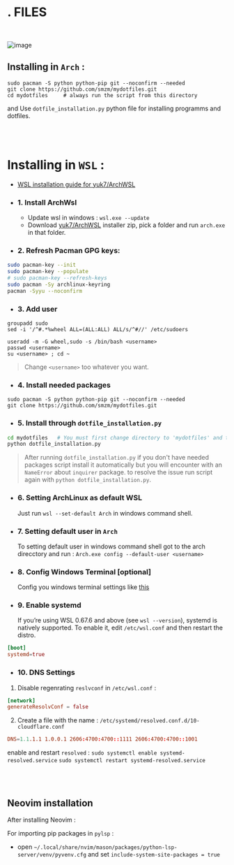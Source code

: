 # . FILES

<br>

![image](https://user-images.githubusercontent.com/39596095/219023272-8f32a8fa-8c46-4070-8a99-3ade69911b55.png)

## Installing in `Arch` :

```shell
sudo pacman -S python python-pip git --noconfirm --needed
git clone https://github.com/smzm/mydotfiles.git
cd mydotfiles     # always run the script from this directory
```

and Use `dotfile_installation.py` python file for installing programms and dotfiles.


<br>
<br>

# Installing in `WSL` :

- [WSL installation guide for yuk7/ArchWSL](https://learn.microsoft.com/en-us/windows/wsl/install-manual)
- ### 1. Install ArchWsl

  - Update wsl in windows : `wsl.exe --update`
  - Download [yuk7/ArchWSL](https://github.com/yuk7/ArchWSL) installer zip, pick a folder and run `arch.exe` in that folder.

- ### 2. Refresh Pacman GPG keys:

```bash
sudo pacman-key --init
sudo pacman-key --populate
# sudo pacman-key --refresh-keys
sudo pacman -Sy archlinux-keyring
pacman -Syyu --noconfirm
```

- ### 3. Add user

```shell
groupadd sudo
sed -i '/^#.*%wheel ALL=(ALL:ALL) ALL/s/^#//' /etc/sudoers
```

```shell
useradd -m -G wheel,sudo -s /bin/bash <username>
passwd <username>
su <username> ; cd ~
```

> Change `<username>` too whatever you want.

- ### 4. Install needed packages

```shell
sudo pacman -S python python-pip git --noconfirm --needed
git clone https://github.com/smzm/mydotfiles.git
```

- ### 5. Install through `dotfile_installation.py`

```bash
cd mydotfiles   # You must first change directory to 'mydotfiles' and then run the python code to work properly.
python dotfile_installation.py
```

> After running `dotfile_installation.py` if you don't have needed packages script install it automatically but you will encounter with an `NameError` about `inquirer` package. to resolve the issue run script again with `python dotfile_installation.py`.

- ### 6. Setting ArchLinux as default WSL

  Just run `wsl --set-default Arch` in windows command shell.

- ### 7. Setting default user in `Arch`

  To setting default user in windows command shell got to the arch direcctory and run : `Arch.exe config --default-user <username>`

- ### 8. Config Windows Terminal [optional]

  Config you windows terminal settings like [this](./windowsTerminal/readme.md)

- ### 9. Enable systemd
  If you’re using WSL 0.67.6 and above (see `wsl --version`), systemd is natively supported. To enable it, edit `/etc/wsl.conf` and then restart the distro.

```conf
[boot]
systemd=true
```

- ### 10. DNS Settings

1. Disable regenrating `reslvconf` in `/etc/wsl.conf` :

```conf
[network]
generateResolvConf = false
```

2. Create a file with the name : `/etc/systemd/resolved.conf.d/10-cloudflare.conf`

```conf
DNS=1.1.1.1 1.0.0.1 2606:4700:4700::1111 2606:4700:4700::1001
```

enable and restart `resolved` :
`sudo systemctl enable systemd-resolved.service`
`sudo systemctl restart systemd-resolved.service`

<br>
<br>

## Neovim installation

After installing Neovim :

For importing pip packages in `pylsp` :

- open `~/.local/share/nvim/mason/packages/python-lsp-server/venv/pyvenv.cfg` and set `include-system-site-packages = true `
